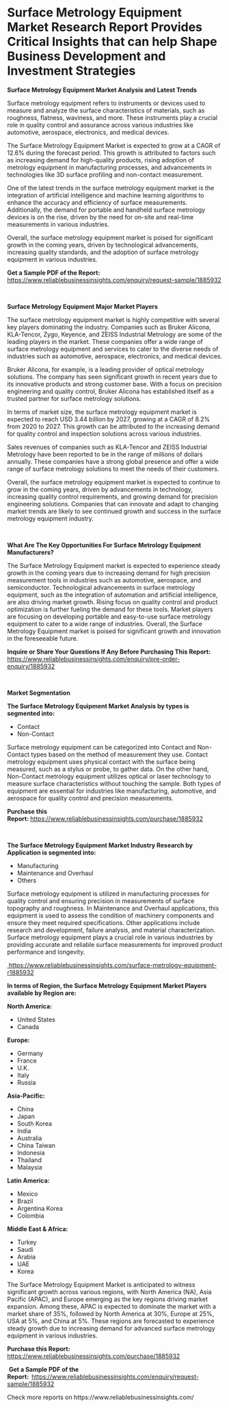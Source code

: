 <p><h1>Surface Metrology Equipment Market Research Report Provides Critical Insights that can help Shape Business Development and Investment Strategies</h1></p><p><strong>Surface Metrology Equipment Market Analysis and Latest Trends</strong></p>
<p><p>Surface metrology equipment refers to instruments or devices used to measure and analyze the surface characteristics of materials, such as roughness, flatness, waviness, and more. These instruments play a crucial role in quality control and assurance across various industries like automotive, aerospace, electronics, and medical devices.</p><p>The Surface Metrology Equipment Market is expected to grow at a CAGR of 12.6% during the forecast period. This growth is attributed to factors such as increasing demand for high-quality products, rising adoption of metrology equipment in manufacturing processes, and advancements in technologies like 3D surface profiling and non-contact measurement.</p><p>One of the latest trends in the surface metrology equipment market is the integration of artificial intelligence and machine learning algorithms to enhance the accuracy and efficiency of surface measurements. Additionally, the demand for portable and handheld surface metrology devices is on the rise, driven by the need for on-site and real-time measurements in various industries.</p><p>Overall, the surface metrology equipment market is poised for significant growth in the coming years, driven by technological advancements, increasing quality standards, and the adoption of surface metrology equipment in various industries.</p></p>
<p><strong>Get a Sample PDF of the Report:&nbsp;</strong> <a href="https://www.reliablebusinessinsights.com/enquiry/request-sample/1885932">https://www.reliablebusinessinsights.com/enquiry/request-sample/1885932</a></p>
<p>&nbsp;</p>
<p><strong>Surface Metrology Equipment Major Market Players</strong></p>
<p><p>The surface metrology equipment market is highly competitive with several key players dominating the industry. Companies such as Bruker Alicona, KLA-Tencor, Zygo, Keyence, and ZEISS Industrial Metrology are some of the leading players in the market. These companies offer a wide range of surface metrology equipment and services to cater to the diverse needs of industries such as automotive, aerospace, electronics, and medical devices.</p><p>Bruker Alicona, for example, is a leading provider of optical metrology solutions. The company has seen significant growth in recent years due to its innovative products and strong customer base. With a focus on precision engineering and quality control, Bruker Alicona has established itself as a trusted partner for surface metrology solutions.</p><p>In terms of market size, the surface metrology equipment market is expected to reach USD 3.44 billion by 2027, growing at a CAGR of 8.2% from 2020 to 2027. This growth can be attributed to the increasing demand for quality control and inspection solutions across various industries.</p><p>Sales revenues of companies such as KLA-Tencor and ZEISS Industrial Metrology have been reported to be in the range of millions of dollars annually. These companies have a strong global presence and offer a wide range of surface metrology solutions to meet the needs of their customers.</p><p>Overall, the surface metrology equipment market is expected to continue to grow in the coming years, driven by advancements in technology, increasing quality control requirements, and growing demand for precision engineering solutions. Companies that can innovate and adapt to changing market trends are likely to see continued growth and success in the surface metrology equipment industry.</p></p>
<p>&nbsp;</p>
<p><strong>What Are The Key Opportunities For Surface Metrology Equipment Manufacturers?</strong></p>
<p><p>The Surface Metrology Equipment market is expected to experience steady growth in the coming years due to increasing demand for high precision measurement tools in industries such as automotive, aerospace, and semiconductor. Technological advancements in surface metrology equipment, such as the integration of automation and artificial intelligence, are also driving market growth. Rising focus on quality control and product optimization is further fueling the demand for these tools. Market players are focusing on developing portable and easy-to-use surface metrology equipment to cater to a wide range of industries. Overall, the Surface Metrology Equipment market is poised for significant growth and innovation in the foreseeable future.</p></p>
<p><strong>Inquire or Share Your Questions If Any Before Purchasing This Report:</strong> <a href="https://www.reliablebusinessinsights.com/enquiry/pre-order-enquiry/1885932">https://www.reliablebusinessinsights.com/enquiry/pre-order-enquiry/1885932</a></p>
<p>&nbsp;</p>
<p><strong>Market Segmentation</strong></p>
<p><strong>The Surface Metrology Equipment Market Analysis by types is segmented into:</strong></p>
<p><ul><li>Contact</li><li>Non-Contact</li></ul></p>
<p><p>Surface metrology equipment can be categorized into Contact and Non-Contact types based on the method of measurement they use. Contact metrology equipment uses physical contact with the surface being measured, such as a stylus or probe, to gather data. On the other hand, Non-Contact metrology equipment utilizes optical or laser technology to measure surface characteristics without touching the sample. Both types of equipment are essential for industries like manufacturing, automotive, and aerospace for quality control and precision measurements.</p></p>
<p><strong>Purchase this Report:&nbsp;</strong><a href="https://www.reliablebusinessinsights.com/purchase/1885932">https://www.reliablebusinessinsights.com/purchase/1885932</a></p>
<p>&nbsp;</p>
<p><strong>The Surface Metrology Equipment Market Industry Research by Application is segmented into:</strong></p>
<p><ul><li>Manufacturing</li><li>Maintenance and Overhaul</li><li>Others</li></ul></p>
<p><p>Surface metrology equipment is utilized in manufacturing processes for quality control and ensuring precision in measurements of surface topography and roughness. In Maintenance and Overhaul applications, this equipment is used to assess the condition of machinery components and ensure they meet required specifications. Other applications include research and development, failure analysis, and material characterization. Surface metrology equipment plays a crucial role in various industries by providing accurate and reliable surface measurements for improved product performance and longevity.</p></p>
<p><a href="https://www.reliablebusinessinsights.com/surface-metrology-equipment-r1885932">&nbsp;https://www.reliablebusinessinsights.com/surface-metrology-equipment-r1885932</a></p>
<p><strong>In terms of Region, the Surface Metrology Equipment Market Players available by Region are:</strong></p>
<p>
    <p> <strong> North America: </strong>
        <ul>
            <li>United States</li>
            <li>Canada</li>
        </ul>
        </p> 
    <p> <strong> Europe: </strong>
        <ul>
            <li>Germany</li>
            <li>France</li>
            <li>U.K.</li>
            <li>Italy</li>
            <li>Russia</li>
        </ul>
        </p> 
    <p> <strong> Asia-Pacific: </strong>
        <ul>
            <li>China</li>
            <li>Japan</li>
            <li>South Korea</li>
            <li>India</li>
            <li>Australia</li>
            <li>China Taiwan</li>
            <li>Indonesia</li>
            <li>Thailand</li>
            <li>Malaysia</li>
        </ul>
        </p> 
    <p> <strong> Latin America: </strong>
        <ul>
            <li>Mexico</li>
            <li>Brazil</li>
            <li>Argentina Korea</li>
            <li>Colombia</li>
        </ul>
        </p> 
    <p> <strong> Middle East & Africa: </strong>
        <ul>
            <li>Turkey</li>
            <li>Saudi</li>
            <li>Arabia</li>
            <li>UAE</li>
            <li>Korea</li>
        </ul>
    </p>
    </p>
<p><p>The Surface Metrology Equipment Market is anticipated to witness significant growth across various regions, with North America (NA), Asia Pacific (APAC), and Europe emerging as the key regions driving market expansion. Among these, APAC is expected to dominate the market with a market share of 35%, followed by North America at 30%, Europe at 25%, USA at 5%, and China at 5%. These regions are forecasted to experience steady growth due to increasing demand for advanced surface metrology equipment in various industries.</p></p>
<p><strong>Purchase this Report: </strong><a href="https://www.reliablebusinessinsights.com/purchase/1885932">https://www.reliablebusinessinsights.com/purchase/1885932</a></p>
<p>&nbsp;<strong>Get a Sample PDF of the Report:&nbsp;&nbsp;</strong><a href="https://www.reliablebusinessinsights.com/enquiry/request-sample/1885932">https://www.reliablebusinessinsights.com/enquiry/request-sample/1885932</a></p>
<p><strong></strong></p>
<p>Check more reports on https://www.reliablebusinessinsights.com/</p>